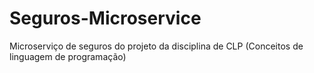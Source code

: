 # Seguros-Microservice
Microserviço de seguros do projeto da disciplina de CLP (Conceitos de linguagem de programação)

